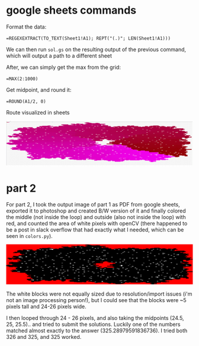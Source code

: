 # google sheets commands

Format the data:

```
=REGEXEXTRACT(TO_TEXT(Sheet1!A1); REPT("(.)"; LEN(Sheet1!A1)))
```

We can then run `sol.gs` on the resulting output of the previous command, which will output a path to a different sheet

After, we can simply get the max from the grid:

```
=MAX(2:1000)
```

Get midpoint, and round it:

```
=ROUND(A1/2, 0)
```

Route visualized in sheets

![Route](route.png)

# part 2

For part 2, I took the output image of part 1 as PDF from google sheets, exported it to photoshop and created B/W version of it and finally colored the middle (not inside the loop) and outside (also not inside the loop) with red, and counted the area of white pixels with openCV (there happened to be a post in slack overflow that had exactly what I needed, which can be seen in `colors.py`).

![Route](middle_filled.png)

The white blocks were not equally sized due to resolution/import issues (i'm not an image processing person!), but I could see that the blocks were ~5 pixels tall and 24-26 pixels wide.

I then looped through 24 - 26 pixels, and also taking the midpoints (24.5, 25, 25.5).. and tried to submit the solutions. Luckily one of the numbers matched almost exactly to the answer (325.28979591836736). I tried both 326 and 325, and 325 worked.